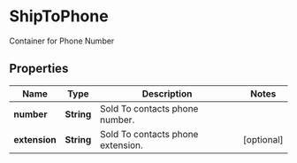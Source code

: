 

# ShipToPhone

Container for Phone Number

## Properties

| Name | Type | Description | Notes |
|------------ | ------------- | ------------- | -------------|
|**number** | **String** | Sold To contacts phone number. |  |
|**extension** | **String** | Sold To contacts phone extension. |  [optional] |



